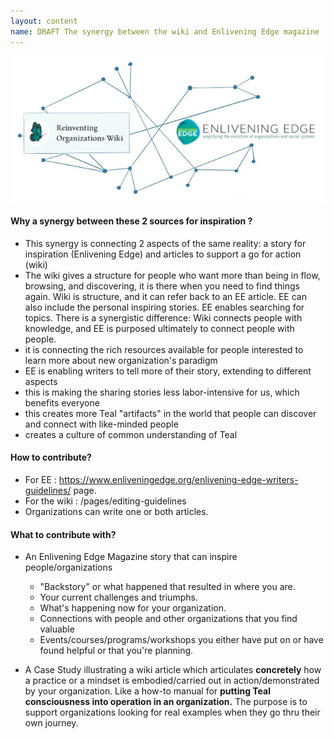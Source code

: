 ```yaml
---
layout: content
name: DRAFT The synergy between the wiki and Enlivening Edge magazine
---
```

![](/media/enlivening-edge-and-wiki-synergy.jpg)

#### Why  a synergy between these 2 sources for inspiration ?

* This synergy is connecting 2 aspects of the same reality: a story for inspiration (Enlivening Edge) and articles to support a go for action
  (wiki)
* The wiki gives a structure for people who want more than being in flow, browsing, and discovering, it is there when you need to find things again. Wiki is structure, and it can refer back to an EE article. EE can also include the personal inspiring stories. EE enables searching for topics. There is a synergistic difference: Wiki connects people with knowledge, and EE is purposed ultimately to connect people with people.
* it is connecting the rich resources available for people interested to learn more about new organization's paradigm
* EE is enabling writers to tell more of their story, extending to different aspects
* this is making the sharing stories less labor-intensive for us, which benefits everyone
* this creates more Teal "artifacts" in the world that people can discover and connect with like-minded people
* creates a culture of common understanding of Teal

#### How to contribute?

* For EE : https://www.enliveningedge.org/enlivening-edge-writers-guidelines/ page.
* For the wiki : /pages/editing-guidelines
* Organizations can write one or both articles. 

#### What to contribute with?

* An Enlivening Edge Magazine story that can inspire people/organizations 

  * "Backstory" or what happened that resulted in where you are. 
  * Your current challenges and triumphs. 
  * What's happening now for your organization. 
  * Connections with people and other organizations that you find valuable
  * Events/courses/programs/workshops you either have put on or have found helpful or that you're planning.
* A Case Study illustrating a wiki article which articulates **concretely** how a practice or a mindset is embodied/carried out in action/demonstrated by your organization. Like a how-to manual for **putting Teal consciousness into operation in an organization.** The purpose is to support organizations looking for real examples when they go thru their own journey.